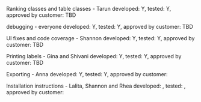 Ranking classes and table classes - Tarun developed: Y, tested: Y, approved by customer: TBD

debugging - everyone developed: Y, tested: Y, approved by customer: TBD

UI fixes and code coverage - Shannon developed: Y, tested: Y, approved by customer: TBD

Printing labels - Gina and Shivani developed: Y, tested: Y, approved by customer: TBD

Exporting - Anna developed: Y, tested: Y, approved by customer: 

Installation instructions - Lalita, Shannon and Rhea developed: , tested: , approved by customer: 
